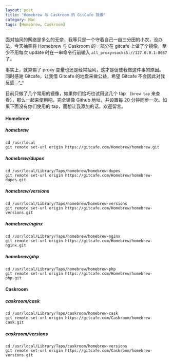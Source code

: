 ```yaml
---
layout: post
title: "Homebrew 与 Caskroom 的 GitCafe 镜像"
category: Mac
tags: [Homebrew, Caskroom]
---
```


面对抽风的网络是多么的无奈，我等只是一个守着自己一亩三分田的小农，没办法，今天抽空将 Homebrew 与 Caskroom 的一部分在 gitcafe 上做了个镜像，至少不用每次 update 时在一串命令行前输入 `all_proxy=socks5://127.0.0.1:8087` 了。

事实上，就算输了 proxy 变量也还是经常抽风，这才是促使我做这件事的原因。同时感谢 Gitcafe，让我借 Gitcafe 的地盘来做公益，希望 Gitcafe 不会因此对我反感...^_^

<!-- more -->
目前只做了几个常用的镜像，如果你们恰巧也试用这几个 tap （`brew tap` 来查看），那么一起来使用吧。完全镜像 Github 地址，并设置每 20 分钟同步一次。如果下面没有你们使用的 tap，而想让我添加的话，欢迎留言。

#### Homebrew

##### homebrew

```
cd /usr/local
git remote set-url origin https://gitcafe.com/Homebrew/homebrew.git
```

##### homebrew/dupes

```
cd /usr/local/Library/Taps/homebrew/homebrew-dupes
git remote set-url origin https://gitcafe.com/Homebrew/homebrew-dupes.git
```

##### homebrew/versions

```
cd /usr/local/Library/Taps/homebrew/homebrew-versions
git remote set-url origin https://gitcafe.com/Homebrew/homebrew-versions.git
```

##### homebrew/nginx

```
cd /usr/local/Library/Taps/homebrew/homebrew-nginx
git remote set-url origin https://gitcafe.com/Homebrew/homebrew-nginx.git
```

##### homebrew/php

```
cd /usr/local/Library/Taps/homebrew/homebrew-php
git remote set-url origin https://gitcafe.com/Homebrew/homebrew-php.git
```

#### Caskroom

##### caskroom/cask

```
cd /usr/local/Library/Taps/caskroom/homebrew-cask
git remote set-url origin https://gitcafe.com/Caskroom/homebrew-cask.git
```

##### caskroom/versions

```
cd /usr/local/Library/Taps/caskroom/homebrew-versions
git remote set-url origin https://gitcafe.com/Caskroom/homebrew-versions.git
```
